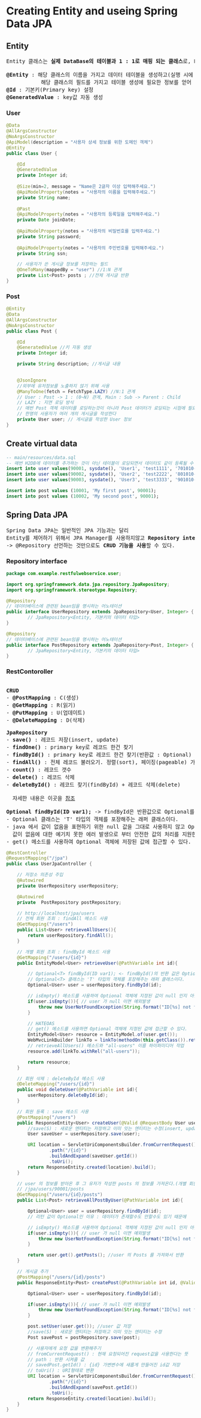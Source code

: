 # Creating Entity and useing Spring Data JPA 
## Entity
<pre>
Entity 클래스는 <b>실제 DataBase의 테이블과 1 : 1로 매핑 되는 클래스</b>로, <b>DB의 테이블내에 존재하는 컬럼만을 속성(필드)으로</b> 가져야 한다.

<b>@Entity</b> : 해당 클래스의 이름을 가지고 데이터 테이블을 생성하고(실행 시에 데이터베이스 자동 생성)
           해당 클래스의 필드를 가지고 테이블 생성에 필요한 정보를 얻어 컬럼을 생성한다.
<b>@Id</b> : 기본키(Primary key) 설정
<b>@GeneratedValue</b> : key값 자동 생성
</pre>
### User
```java
@Data 
@AllArgsConstructor 
@NoArgsConstructor 
@ApiModel(description = "사용자 상세 정보를 위한 도메인 객체") 
@Entity 
public class User { 

    @Id 
    @GeneratedValue 
    private Integer id; 
    
    @Size(min=2, message = "Name은 2글자 이상 입력해주세요.") 
    @ApiModelProperty(notes = "사용자의 이름을 입력해주세요.") 
    private String name; 
    
    @Past 
    @ApiModelProperty(notes = "사용자의 등록일을 입력해주세요.") 
    private Date joinDate; 
    
    @ApiModelProperty(notes = "사용자의 비밀번호를 입력주세요.") 
    private String password;
    
    @ApiModelProperty(notes = "사용자의 주민번호를 입력해주세요.") 
    private String ssn; 

    // 사용자가 쓴 게시글 정보를 저장하는 필드
    @OneToMany(mappedBy = "user") //1:N 관계
    private List<Post> posts ; //전체 게시글 반환
}
```
### Post
```java
@Entity
@Data
@AllArgsConstructor
@NoArgsConstructor
public class Post {

    @Id
    @GeneratedValue //키 자동 생성
    private Integer id;

    private String description; //게시글 내용

    
    @JsonIgnore 
    //외부에 유저정보를 노출하지 않기 위해 사용
    @ManyToOne(fetch = FetchType.LAZY) //N:1 관계
    // User : Post -> 1 : (0~N) 관계, Main : Sub -> Parent : Child
    // LAZY : 지연 로딩 방식
    // 매번 Post 객체 데이터를 로딩하는것이 아니라 Post 데이터가 로딩되는 시점에 필요한 user(사용자)데이터를 가져온다
    // 한명의 사용자가 여러 개의 게시글을 작성한다
    private User user; // 게시글을 작성한 User 정보
}
```
## Create virtual data
```sql
-- main/resources/data.sql
-- 매번 H2DB에 데이터를 추가하는 것이 아닌 테이블이 로딩되면서 데이터도 같이 등록될 수 있도록 가상 데이터를 만들어준다.
insert into user values(90001, sysdate(), 'User1', 'test1111', '701010-1111111');
insert into user values(90002, sysdate(), 'User2', 'test2222', '801010-2222222');
insert into user values(90003, sysdate(), 'User3', 'test3333', '901010-3333333');

insert into post values (10001, 'My first post', 90001);
insert into post values (10002, 'My second post', 90001);
```
## Spring Data JPA
<pre>
Spring Data JPA는 일반적인 JPA 기능과는 달리 
Entity를 제어하기 위해서 JPA Manager를 사용하지않고 <b>Repository interface를 선언</b>하도록 되어있다.
-> @Repository 선언하는 것만으로도 <b>CRUD 기능을 사용</b>할 수 있다.
</pre>
### Repository interface
```java
package com.example.restfulwebservice.user;

import org.springframework.data.jpa.repository.JpaRepository;
import org.springframework.stereotype.Repository;

@Repository
// 데이터베이스에 관련된 bean임을 명시하는 어노테이션
public interface UserRepository extends JpaRepository<User, Integer> {
        // JpaRepository<Entity, 기본키의 데이터 타입>
}

@Repository
// 데이터베이스에 관련된 bean임을 명시하는 어노테이션
public interface PostRepository extends JpaRepository<Post, Integer> {
        // JpaRepository<Entity, 기본키의 데이터 타입>
}
```
### RestContoroller
<pre>

<b>CRUD</b>
- <b>@PostMapping</b> : C(생성)
- <b>@GetMapping</b> : R(읽기)
- <b>@PutMapping</b> : U(업데이트)
- <b>@DeleteMapping</b> : D(삭제)

<b>JpaRepository</b>
- <b>save()</b> : 레코드 저장(insert, update)
- <b>findOne()</b> : primary key로 레코드 한건 찾기
- <b>findById()</b> : primary key로 레코드 한건 찾기(반환값 : Optional)
- <b>findAll()</b> : 전체 레코드 불러오기. 정렬(sort), 페이징(pageable) 가능
- <b>count()</b> : 레코드 갯수
- <b>delete()</b> : 레코드 삭제
- <b>deleteById()</b> : 레코드 찾기(findById) + 레코드 삭제(delete)

  자세한 내용은 이곳을 <a href="https://jobc.tistory.com/120">참조</a>

<b>Optional<T> findById(ID var1);</b> -> findById은 반환값으로 Optional<T>를 받는다.
- Optional<T> 클래스는 'T' 타입의 객체를 포장해주는 래퍼 클래스이다.
- java 에서 값이 없음을 표현하기 위한 null 값을 그대로 사용하지 않고 Optional 인스턴스로 대체하여
  값이 없음에 대한 예기치 못한 에러 발생으로 부터 안전한 값의 처리를 지원한다는 점이 특징이다.
- get() 메소드를 사용하여 Optional 객체에 저장된 값에 접근할 수 있다.
</pre>
```java
@RestController
@RequestMapping("/jpa")
public class UserJpaController {

    // 저장소 의존성 주입
    @Autowired
    private UserRepository userRepository;

    @Autowired
    private  PostRepository postRepository;

    // http://localhost/jpa/users
    // 전체 회원 조회 : findAll 메소드 사용
    @GetMapping("/users")
    public List<User> retrieveAllUsers(){
        return userRepository.findAll();
    }

    // 개별 회원 조회 : findById 메소드 사용 
    @GetMapping("/users/{id}")
    public EntityModel<User> retrieveUser(@PathVariable int id){

        // Optional<T> findById(ID var1); <- findById()의 반환 값은 Optional<T> 이다.
        // Optional<T> 클래스는 'T' 타입의 객체를 포장해주는 래퍼 클래스이다.
        Optional<User> user = userRepository.findById(id);

        // isEmpty() 메소드를 사용하여 Optional 객체에 지정된 값이 null 인지 아닌지 확인한다.
        if(user.isEmpty()){ // user 가 null 이면 예외발생
            throw new UserNotFoundException(String.format("ID[%s] not found", id));
        }

        // HATEOAS
        // get() 메소드를 사용하면 Optional 객체에 지정된 값에 접근할 수 있다.
        EntityModel<User> resource = EntityModel.of(user.get());
        WebMvcLinkBuilder linkTo = linkTo(methodOn(this.getClass()).retrieveAllUsers());
        // retrieveAllUsers() 메소드와 "all-users" 이름 하이퍼미디어 작업
        resource.add(linkTo.withRel("all-users"));

        return resource;
    }

    // 회원 삭제 : deleteById 메소드 사용
    @DeleteMapping("/users/{id}")
    public void deleteUser(@PathVariable int id){
        userRepository.deleteById(id);
    }

    // 회원 등록 : save 메소드 사용
    @PostMapping("/users")
    public ResponseEntity<User> createUser(@Valid @RequestBody User user) {
        //save(S) : 새로운 엔티티는 저장하고 이미 잇는 엔티티는 수정(insert, update)
        User saveUser = userRepository.save(user);

        URI location = ServletUriComponentsBuilder.fromCurrentRequest()
                .path("/{id}")
                .buildAndExpand(saveUser.getId())
                .toUri();
        return ResponseEntity.created(location).build();
    }

    // user 의 정보를 받아온 후 그 유저가 작성한 posts 의 정보를 가져온다.(개별 회원의 게시글 조회)
    // /jpa/users/90001/posts
    @GetMapping("/users/{id}/posts")
    public List<Post> retrieveAllPostByUser(@PathVariable int id){

        Optional<User> user = userRepository.findById(id);
        // 리턴 값이 Optional인 이유 : 데이터가 존재할수도 안할수도 있기 때문에

        // isEmpty() 메소드를 사용하여 Optional 객체에 지정된 값이 null 인지 아닌지 확인한다.
        if(user.isEmpty()){ // user 가 null 이면 예외발생
            throw new UserNotFoundException(String.format("ID[%s] not found", id));
        }

        return user.get().getPosts(); //user 의 Posts 를 가져와서 반환
    }

    // 게시글 추가
    @PostMapping("/users/{id}/posts")
    public ResponseEntity<Post> createPost(@PathVariable int id, @Valid @RequestBody Post post) {

        Optional<User> user = userRepository.findById(id);

        if(user.isEmpty()){ // user 가 null 이면 예외발생
            throw new UserNotFoundException(String.format("ID[%s] not found", id));
        }

        post.setUser(user.get()); //user 값 저장
        //save(S) : 새로운 엔티티는 저장하고 이미 잇는 엔티티는 수정
        Post savePost = postRepository.save(post);

        // 사용자에게 요청 값을 변환해주기 
        // fromCurrentRequest() : 현재 요청되어진 request값을 사용한다는 뜻 
        // path : 반환 시켜줄 값 
        // savedPost.getId() : {id} 가변변수에 새롭게 만들어진 id값 저장 
        // toUri() : URI형태로 변환 
        URI location = ServletUriComponentsBuilder.fromCurrentRequest()
                .path("/{id}")
                .buildAndExpand(savePost.getId())
                .toUri();
        return ResponseEntity.created(location).build();
    }
}
```
